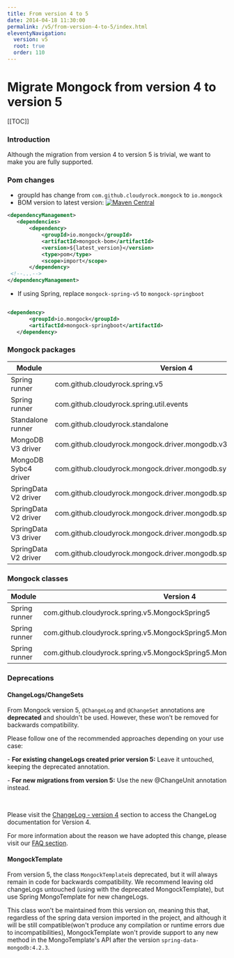 ```yaml
---
title: From version 4 to 5
date: 2014-04-18 11:30:00 
permalink: /v5/from-version-4-to-5/index.html
eleventyNavigation:
  version: v5
  root: true
  order: 110
---
```

<h1 class="title">Migrate Mongock from version 4 to version 5</h1>


[[TOC]]

### Introduction
Although the migration from version 4 to version 5 is trivial, we want to make you are fully supported.

### Pom changes
- groupId has change from `com.github.cloudyrock.mongock` to `io.mongock`
- BOM version to latest version: [![Maven Central](https://maven-badges.herokuapp.com/maven-central/io.mongock/mongock-driver-mongodb/badge.png)](https://search.maven.org/artifact/io.mongock/mongock-driver-mongodb)

```xml
<dependencyManagement>
   <dependencies>
       <dependency>
           <groupId>io.mongock</groupId>
           <artifactId>mongock-bom</artifactId>
           <version>${latest_version}</version>
           <type>pom</type>
           <scope>import</scope>
       </dependency>
 <!--...-->
</dependencyManagement>
```
- If using Spring, replace `mongock-spring-v5` to `mongock-springboot`

```xml

<dependency>
       <groupId>io.mongock</groupId>
       <artifactId>mongock-springboot</artifactId>
   </dependency>
```

### Mongock packages
| Module               | Version 4                                                            | Version 5 |
|--------------------- | -------------------------------------------------------------------- | -------------------- |
| Spring runner        | com.github.cloudyrock.spring.v5                                      | io.mongock.runner.springboot      |
| Spring runner        | com.github.cloudyrock.spring.util.events                             | io.mongock.runner.spring.base.events |
| Standalone runner    | com.github.cloudyrock.standalone                                     | io.mongock.runner.standalone |
| MongoDB V3 driver    | com.github.cloudyrock.mongock.driver.mongodb.v3                      | io.mongock.driver.mongodb.v3
| MongoDB Sybc4 driver | com.github.cloudyrock.mongock.driver.mongodb.sync.v4                 | io.mongock.driver.mongodb.sync.v4 |
| SpringData V2 driver | com.github.cloudyrock.mongock.driver.mongodb.springdata.v2.decorator | Not changed |
| SpringData V2 driver | com.github.cloudyrock.mongock.driver.mongodb.springdata.v2           | io.mongock.driver.mongodb.springdata.v2 |
| SpringData V3 driver | com.github.cloudyrock.mongock.driver.mongodb.springdata.v3.decorator | Not changed |
| SpringData V2 driver | com.github.cloudyrock.mongock.driver.mongodb.springdata.v3           | io.mongock.driver.mongodb.springdata.v3 |

### Mongock classes
| Module               | Version 4                                                                                 | Version 5 |
|--------------------- | ----------------------------------------------------------------------------------------- | -------------------- |
| Spring runner        | com.github.cloudyrock.spring.v5.MongockSpring5                                            | io.mongock.runner.springboot.MongockSpringboot |
| Spring runner        | com.github.cloudyrock.spring.v5.MongockSpring5.MongockApplicationRunner                   | io.mongock.runner.springboot.base.MongockApplicationRunner |
| Spring runner        | com.github.cloudyrock.spring.v5.MongockSpring5.MongockInitializingBeanRunner              | io.mongock.runner.springboot.base.MongockInitializingBeanRunner |


### Deprecations

#### ChangeLogs/ChangeSets
From Mongock version 5, `@ChangeLog` and `@ChangeSet` annotations are **deprecated** and shouldn't be used. However, these won't be removed for backwards compatibility.

<div class="success">Please follow one of the recommended approaches depending on your use case:
<p>- <b>For existing changeLogs created prior version 5:</b> Leave it untouched, keeping the deprecated annotation.</p>
<p>- <b>For new migrations from version 5:</b> Use the new @ChangeUnit annotation instead.</p>
</div>
<br />

Please visit the [ChangeLog - version 4](/v4/changelogs/index.html) section to access the ChangeLog documentation for Version 4. 

For more information about the reason we have adopted this change, please visit our [FAQ section](/v5/faq#changelog-deprecation).



#### MongockTemplate
From version 5, the class `MongockTemplate`is deprecated, but it will always remain in code for backwards compatibility.
We recommend leaving  old changeLogs  untouched (using with the deprecated MongockTemplate), but use Spring MongoTemplate for new
changeLogs.

This class won't be maintained from this version on, meaning this that, regardless of the spring data version imported in the project, and although it will be still compatible(won't produce any compilation or runtime errors due to incompatibilities), MongockTemplate won't provide support to any new  method in the MongoTemplate's API after the version `spring-data-mongodb:4.2.3`. 





